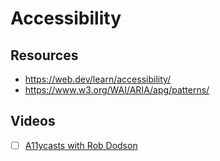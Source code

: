 # Accessibility

## Resources

- https://web.dev/learn/accessibility/
- https://www.w3.org/WAI/ARIA/apg/patterns/

## Videos

- [ ] [A11ycasts with Rob Dodson](https://www.youtube.com/playlist?list=PLNYkxOF6rcICWx0C9LVWWVqvHlYJyqw7g)
